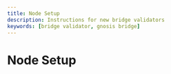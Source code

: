 ```yaml
---
title: Node Setup
description: Instructions for new bridge validators
keywords: [bridge validator, gnosis bridge]
---
```


# Node Setup